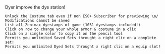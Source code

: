 Dyer improve the dye station!

    Unlock the Costume tab even if non ESO+ Subscriber for previewing \o/ Modifications cannot be saved
    List all Zenimax dyestamps of game (1031 dyestamps included!)
    Click on row to change your whole armor & costume in a clic
    Click on a single color to copy it on the pencil tool
    Permits you unlimited Saved Sets throught a right clic on a complete set!
    Permits you unlimited Dyed Sets throught a right clic on a equip slot!
